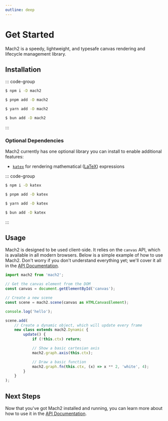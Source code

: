 ```yaml
---
outline: deep
---
```


# Get Started

Mach2 is a speedy, lightweight, and typesafe canvas rendering and lifecycle management library.

## Installation
::: code-group

```sh [npm]
$ npm i -D mach2
```

```sh [pnpm]
$ pnpm add -D mach2
```

```sh [yarn]
$ yarn add -D mach2
```

```sh [bun]
$ bun add -D mach2
```

:::

### Optional Dependencies

Mach2 currently has one optional library you can install to enable additional features:

- [`katex`](https://katex.org) for rendering mathematical ([LaTeX](https://en.wikipedia.org/wiki/LaTeX)) expressions

::: code-group

```sh [npm]
$ npm i -D katex
```

```sh [pnpm]
$ pnpm add -D katex
```

```sh [yarn]
$ yarn add -D katex
```

```sh [bun]
$ bun add -D katex
```

:::

## Usage

Mach2 is designed to be used client-side. It relies on the `canvas` API, which is available in all modern browsers. Below is a simple example of how to use Mach2. Don't worry if you don't understand everything yet; we'll cover it all in the [API Documentation](/intro/basics).

```ts twoslash 
import mach2 from 'mach2';

// Get the canvas element from the DOM
const canvas = document.getElementById('canvas');

// Create a new scene
const scene = mach2.scene(canvas as HTMLCanvasElement);

console.log('hello');

scene.add(
    // Create a dynamic object, which will update every frame
    new class extends mach2.Dynamic {
        update() {
            if (!this.ctx) return;

            // Show a basic cartesian axis
            mach2.graph.axis(this.ctx);

            // Draw a basic function
            mach2.graph.fn(this.ctx, (x) => x ** 2, 'white', 4);
        }
    }
);
```

<div class="canvas">
    <canvas class="mach2" id="example1"></canvas>
</div>


<script setup>
    import mach2 from 'mach2';
    import { onMounted } from 'vue'

    onMounted(() => {
        // vue will await this script, so we need to async load the canvas
        setTimeout(() => {
            const canvas = document.getElementById('example1');

            if (canvas) {
                const scene = mach2.scene(canvas);

                scene.add(
                    new class extends mach2.Dynamic {
                        update() {
                            mach2.graph.axis(this.ctx)
                            mach2.graph.fn(this.ctx, (x) => x ** 2, 'white', 4)
                        }
                    }
                );

                scene.start();
            } else {
                console.error('Canvas element not found');
            }
        }, 0)
    })
</script>

## Next Steps

Now that you've got Mach2 installed and running, you can learn more about how to use it in the [API Documentation](/intro/basics).